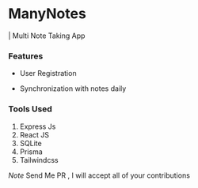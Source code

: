 # ManyNotes

| Multi Note Taking App

### Features

- User Registration

- Synchronization with notes daily

### Tools Used

1. Express Js
2. React JS
3. SQLite
4. Prisma
5. Tailwindcss

*Note*
Send Me PR , I will accept all of your contributions

